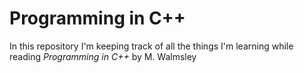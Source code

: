 # Programming in C++

In this repository I'm keeping track of all the things I'm learning while reading *Programming in C++* by M. Walmsley

